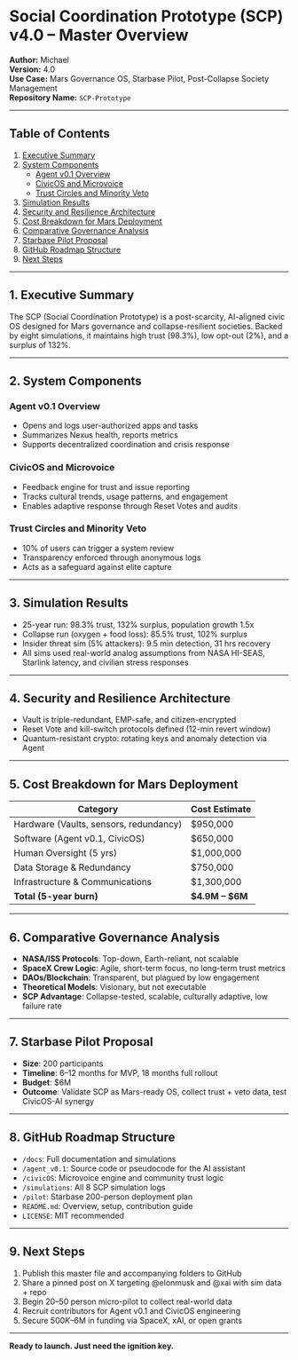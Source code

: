 
# Social Coordination Prototype (SCP) v4.0 – Master Overview

**Author:** Michael  
**Version:** 4.0  
**Use Case:** Mars Governance OS, Starbase Pilot, Post-Collapse Society Management  
**Repository Name:** `SCP-Prototype`

---

## Table of Contents

1. [Executive Summary](#1-executive-summary)
2. [System Components](#2-system-components)
    - [Agent v0.1 Overview](#agent-v01-overview)
    - [CivicOS and Microvoice](#civicos-and-microvoice)
    - [Trust Circles and Minority Veto](#trust-circles-and-minority-veto)
3. [Simulation Results](#3-simulation-results)
4. [Security and Resilience Architecture](#4-security-and-resilience-architecture)
5. [Cost Breakdown for Mars Deployment](#5-cost-breakdown-for-mars-deployment)
6. [Comparative Governance Analysis](#6-comparative-governance-analysis)
7. [Starbase Pilot Proposal](#7-starbase-pilot-proposal)
8. [GitHub Roadmap Structure](#8-github-roadmap-structure)
9. [Next Steps](#9-next-steps)

---

## 1. Executive Summary

The SCP (Social Coordination Prototype) is a post-scarcity, AI-aligned civic OS designed for Mars governance and collapse-resilient societies. Backed by eight simulations, it maintains high trust (98.3%), low opt-out (2%), and a surplus of 132%.

---

## 2. System Components

### Agent v0.1 Overview
- Opens and logs user-authorized apps and tasks
- Summarizes Nexus health, reports metrics
- Supports decentralized coordination and crisis response

### CivicOS and Microvoice
- Feedback engine for trust and issue reporting
- Tracks cultural trends, usage patterns, and engagement
- Enables adaptive response through Reset Votes and audits

### Trust Circles and Minority Veto
- 10% of users can trigger a system review
- Transparency enforced through anonymous logs
- Acts as a safeguard against elite capture

---

## 3. Simulation Results

- 25-year run: 98.3% trust, 132% surplus, population growth 1.5x
- Collapse run (oxygen + food loss): 85.5% trust, 102% surplus
- Insider threat sim (5% attackers): 9.5 min detection, 31 hrs recovery
- All sims used real-world analog assumptions from NASA HI-SEAS, Starlink latency, and civilian stress responses

---

## 4. Security and Resilience Architecture

- Vault is triple-redundant, EMP-safe, and citizen-encrypted
- Reset Vote and kill-switch protocols defined (12-min revert window)
- Quantum-resistant crypto: rotating keys and anomaly detection via Agent

---

## 5. Cost Breakdown for Mars Deployment

| Category               | Cost Estimate |
|------------------------|----------------|
| Hardware (Vaults, sensors, redundancy) | $950,000 |
| Software (Agent v0.1, CivicOS)         | $650,000 |
| Human Oversight (5 yrs)                | $1,000,000 |
| Data Storage & Redundancy              | $750,000 |
| Infrastructure & Communications        | $1,300,000 |
| **Total (5-year burn)**                | **$4.9M – $6M** |

---

## 6. Comparative Governance Analysis

- **NASA/ISS Protocols**: Top-down, Earth-reliant, not scalable
- **SpaceX Crew Logic**: Agile, short-term focus, no long-term trust metrics
- **DAOs/Blockchain**: Transparent, but plagued by low engagement
- **Theoretical Models**: Visionary, but not executable
- **SCP Advantage**: Collapse-tested, scalable, culturally adaptive, low failure rate

---

## 7. Starbase Pilot Proposal

- **Size**: 200 participants
- **Timeline**: 6–12 months for MVP, 18 months full rollout
- **Budget**: $6M
- **Outcome**: Validate SCP as Mars-ready OS, collect trust + veto data, test CivicOS-AI synergy

---

## 8. GitHub Roadmap Structure

- `/docs`: Full documentation and simulations
- `/agent_v0.1`: Source code or pseudocode for the AI assistant
- `/civicOS`: Microvoice engine and community trust logic
- `/simulations`: All 8 SCP simulation logs
- `/pilot`: Starbase 200-person deployment plan
- `README.md`: Overview, setup, contribution guide
- `LICENSE`: MIT recommended

---

## 9. Next Steps

1. Publish this master file and accompanying folders to GitHub
2. Share a pinned post on X targeting @elonmusk and @xai with sim data + repo
3. Begin 20–50 person micro-pilot to collect real-world data
4. Recruit contributors for Agent v0.1 and CivicOS engineering
5. Secure $500K–$6M in funding via SpaceX, xAI, or open grants

---

**Ready to launch. Just need the ignition key.**

